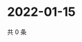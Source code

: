 # 2022-01-15

共 0 条

<!-- BEGIN WEIBO -->
<!-- 最后更新时间 Sat Jan 15 2022 11:14:58 GMT+0800 (China Standard Time) -->

<!-- END WEIBO -->
